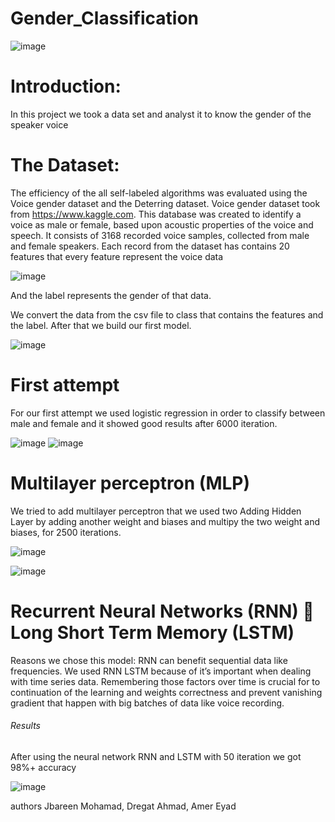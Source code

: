 # Gender_Classification

![image](https://user-images.githubusercontent.com/33619392/73286651-94acb080-4200-11ea-818b-015c14ef7398.png)
# Introduction:
In this project we took a data set and analyst it to know the gender of the speaker voice  
# The Dataset:
The efficiency of the all self-labeled algorithms was evaluated using the Voice gender dataset and the Deterring dataset.
Voice gender dataset took from https://www.kaggle.com. This database
was created to identify a voice as male or female, based upon acoustic properties of the voice and speech.
It consists of 3168 recorded voice samples, collected from male and female speakers. 
Each record from the dataset has contains 20 features that every feature represent the voice data 


![image](https://user-images.githubusercontent.com/33619392/73287294-bbb7b200-4201-11ea-8aca-180241ac34d8.png)

And the label represents the gender of that data.

We convert the data from the csv file to class that contains the features and the label.
After that we build our first model.

![image](https://user-images.githubusercontent.com/33619392/73287443-f3265e80-4201-11ea-8ba0-5503644c1ec9.png)

# First attempt

For our first attempt we used logistic regression in order to classify between male and female and it showed good results after 6000 iteration. 

![image](https://user-images.githubusercontent.com/33619392/73286009-94f87c00-41ff-11ea-8961-07e12be0edc2.png)
      ![image](https://user-images.githubusercontent.com/33619392/73286058-a5a8f200-41ff-11ea-8afa-c45802c6a095.png)
# Multilayer perceptron (MLP)

We tried to add multilayer perceptron that we used two Adding Hidden Layer by adding another weight and biases and multipy the two weight and biases, for 2500 iterations.

![image](https://user-images.githubusercontent.com/33619392/73287619-2ff25580-4202-11ea-94cd-739691ef1a48.png)


![image](https://user-images.githubusercontent.com/33619392/73287656-3d0f4480-4202-11ea-8b56-819d7a326992.png)
# Recurrent Neural Networks (RNN)  Long Short Term Memory (LSTM)
Reasons we chose this model: RNN can benefit sequential data like frequencies. 
We used RNN LSTM because of it’s important when dealing with time series data. 
Remembering those factors over time is crucial for to continuation of the learning and weights correctness and prevent vanishing gradient that happen with big batches of data like voice recording.

###### Results
After using the neural network RNN and LSTM with 50 iteration we got 98%+ accuracy

![image](https://user-images.githubusercontent.com/33619392/73287776-71830080-4202-11ea-86b4-2fced4afeb07.png)


authors
Jbareen Mohamad, Dregat Ahmad, Amer Eyad


